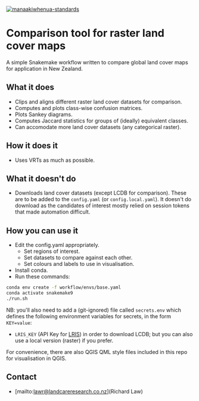[![manaakiwhenua-standards](https://github.com/manaakiwhenua/global-land-cover-comparison/workflows/manaakiwhenua-standards/badge.svg)](https://github.com/manaakiwhenua/manaakiwhenua-standards)

# Comparison tool for raster land cover maps

A simple Snakemake workflow written to compare global land cover maps for application in New Zealand.

## What it does

- Clips and aligns different raster land cover datasets for comparison.
- Computes and plots class-wise confusion matrices.
- Plots Sankey diagrams.
- Computes Jaccard statistics for groups of (ideally) equivalent classes.
- Can accomodate more land cover datasets (any categorical raster).

## How it does it

- Uses VRTs as much as possible.

## What it doesn't do

- Downloads land cover datasets (except LCDB for comparison). These are to be added to the `config.yaml` (or `config.local.yaml`). It doesn't do download as the candidates of interest mostly relied on session tokens that made automation difficult.

## How you can use it

- Edit the config.yaml appropriately.
    - Set regions of interest.
    - Set datasets to compare against each other.
    - Set colours and labels to use in visualisation.
- Install conda.
- Run these commands:

```bash
conda env create -f workflow/envs/base.yaml
conda activate snakemake9
./run.sh
```

NB: you'll also need to add a (git-ignored) file called `secrets.env` which defines the following environment variables for secrets, in the form `KEY=value`:
- `LRIS_KEY` (API Key for [LRIS](https://lris.scinfo.org.nz/)) in order to download LCDB; but you can also use a local version (raster) if you prefer.

For convenience, there are also QGIS QML style files included in this repo for visualisation in QGIS.

## Contact

- [mailto:lawr@landcareresearch.co.nz](Richard Law)